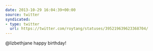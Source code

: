 ```yaml
---
date: 2013-10-29 16:04:39+00:00
source: twitter
syndicated:
- type: twitter
  url: https://twitter.com/roytang/statuses/395219639623368704/
---
```


@lizbethjane happy birthday!